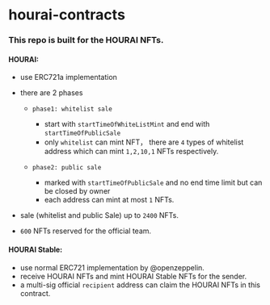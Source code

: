 # hourai-contracts

### This repo is built for the HOURAI NFTs.

#### HOURAI:
-   use ERC721a implementation
-   there are 2 phases
    -   `phase1: whitelist sale`
        -  start with `startTimeOfWhiteListMint` and end with `startTimeOfPublicSale`
        -  only `whitelist` can mint NFT， there are `4` types of whitelist address which can mint `1,2,10,1` NFTs respectively.

    -   `phase2: public sale`
        -  marked with `startTimeOfPublicSale` and no end time limit but can be closed by owner
        -  each address can mint at most `1` NFTs.

- sale (whitelist and public Sale) up to `2400` NFTs.
- `600` NFTs reserved for the official team.
  

#### HOURAI Stable:
- use normal ERC721 implementation by @openzeppelin.
- receive HOURAI NFTs and mint HOURAI Stable NFTs for the sender.
- a multi-sig official `recipient` address can claim the HOURAI NFTs in this contract.
  